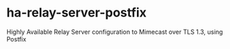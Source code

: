 # ha-relay-server-postfix
Highly Available Relay Server configuration to Mimecast over TLS 1.3, using Postfix
